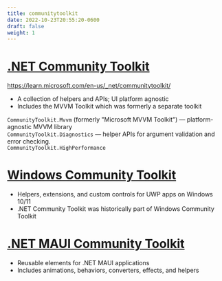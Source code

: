 ```yaml
---
title: communitytoolkit
date: 2022-10-23T20:55:20-0600
draft: false
weight: 1
---
```

# [.NET Community Toolkit](https://github.com/CommunityToolkit/dotnet)  
<https://learn.microsoft.com/en-us/_net/communitytoolkit/>  
- A collection of helpers and APIs; UI platform agnostic
- Includes the MVVM Toolkit which was formerly a separate toolkit

`CommunityToolkit.Mvvm` (formerly "Microsoft MVVM Toolkit") — platform-agnostic MVVM library  
`CommunityToolkit.Diagnostics` — helper APIs for argument validation and error checking.  
`CommunityToolkit.HighPerformance`  

# [Windows Community Toolkit](https://learn.microsoft.com/en-us/windows/communitytoolkit/)
- Helpers, extensions, and custom controls for UWP apps on Windows 10/11
- .NET Community Toolkit was historically part of Windows Community Toolkit

# [.NET MAUI Community Toolkit](https://learn.microsoft.com/en-us/_net/communitytoolkit/maui/)
- Reusable elements for .NET MAUI applications
- Includes animations, behaviors, converters, effects, and helpers
